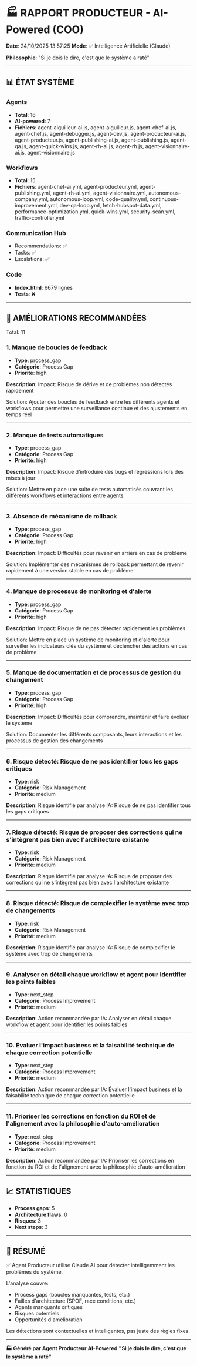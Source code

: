 # 🏭 RAPPORT PRODUCTEUR - AI-Powered (COO)

**Date**: 24/10/2025 13:57:25
**Mode**: ✅ Intelligence Artificielle (Claude)

**Philosophie**: "Si je dois le dire, c'est que le système a raté"

---

## 📊 ÉTAT SYSTÈME

### Agents
- **Total**: 16
- **AI-powered**: 7
- **Fichiers**: agent-aiguilleur-ai.js, agent-aiguilleur.js, agent-chef-ai.js, agent-chef.js, agent-debugger.js, agent-dev.js, agent-producteur-ai.js, agent-producteur.js, agent-publishing-ai.js, agent-publishing.js, agent-qa.js, agent-quick-wins.js, agent-rh-ai.js, agent-rh.js, agent-visionnaire-ai.js, agent-visionnaire.js

### Workflows
- **Total**: 15
- **Fichiers**: agent-chef-ai.yml, agent-producteur.yml, agent-publishing.yml, agent-rh-ai.yml, agent-visionnaire.yml, autonomous-company.yml, autonomous-loop.yml, code-quality.yml, continuous-improvement.yml, dev-qa-loop.yml, fetch-hubspot-data.yml, performance-optimization.yml, quick-wins.yml, security-scan.yml, traffic-controller.yml

### Communication Hub
- Recommendations: ✅
- Tasks: ✅
- Escalations: ✅

### Code
- **Index.html**: 6679 lignes
- **Tests**: ❌

---

## 🔧 AMÉLIORATIONS RECOMMANDÉES

Total: 11


### 1. Manque de boucles de feedback

- **Type**: process_gap
- **Catégorie**: Process Gap
- **Priorité**: high

**Description**:
Impact: Risque de dérive et de problèmes non détectés rapidement

Solution: Ajouter des boucles de feedback entre les différents agents et workflows pour permettre une surveillance continue et des ajustements en temps réel

---

### 2. Manque de tests automatiques

- **Type**: process_gap
- **Catégorie**: Process Gap
- **Priorité**: high

**Description**:
Impact: Risque d'introduire des bugs et régressions lors des mises à jour

Solution: Mettre en place une suite de tests automatisés couvrant les différents workflows et interactions entre agents

---

### 3. Absence de mécanisme de rollback

- **Type**: process_gap
- **Catégorie**: Process Gap
- **Priorité**: high

**Description**:
Impact: Difficultés pour revenir en arrière en cas de problème

Solution: Implémenter des mécanismes de rollback permettant de revenir rapidement à une version stable en cas de problème

---

### 4. Manque de processus de monitoring et d'alerte

- **Type**: process_gap
- **Catégorie**: Process Gap
- **Priorité**: high

**Description**:
Impact: Risque de ne pas détecter rapidement les problèmes

Solution: Mettre en place un système de monitoring et d'alerte pour surveiller les indicateurs clés du système et déclencher des actions en cas de problème

---

### 5. Manque de documentation et de processus de gestion du changement

- **Type**: process_gap
- **Catégorie**: Process Gap
- **Priorité**: high

**Description**:
Impact: Difficultés pour comprendre, maintenir et faire évoluer le système

Solution: Documenter les différents composants, leurs interactions et les processus de gestion des changements

---

### 6. Risque détecté: Risque de ne pas identifier tous les gaps critiques

- **Type**: risk
- **Catégorie**: Risk Management
- **Priorité**: medium

**Description**:
Risque identifié par analyse IA: Risque de ne pas identifier tous les gaps critiques

---

### 7. Risque détecté: Risque de proposer des corrections qui ne s'intègrent pas bien avec l'architecture existante

- **Type**: risk
- **Catégorie**: Risk Management
- **Priorité**: medium

**Description**:
Risque identifié par analyse IA: Risque de proposer des corrections qui ne s'intègrent pas bien avec l'architecture existante

---

### 8. Risque détecté: Risque de complexifier le système avec trop de changements

- **Type**: risk
- **Catégorie**: Risk Management
- **Priorité**: medium

**Description**:
Risque identifié par analyse IA: Risque de complexifier le système avec trop de changements

---

### 9. Analyser en détail chaque workflow et agent pour identifier les points faibles

- **Type**: next_step
- **Catégorie**: Process Improvement
- **Priorité**: medium

**Description**:
Action recommandée par IA: Analyser en détail chaque workflow et agent pour identifier les points faibles

---

### 10. Évaluer l'impact business et la faisabilité technique de chaque correction potentielle

- **Type**: next_step
- **Catégorie**: Process Improvement
- **Priorité**: medium

**Description**:
Action recommandée par IA: Évaluer l'impact business et la faisabilité technique de chaque correction potentielle

---

### 11. Prioriser les corrections en fonction du ROI et de l'alignement avec la philosophie d'auto-amélioration

- **Type**: next_step
- **Catégorie**: Process Improvement
- **Priorité**: medium

**Description**:
Action recommandée par IA: Prioriser les corrections en fonction du ROI et de l'alignement avec la philosophie d'auto-amélioration




---

## 📈 STATISTIQUES

- **Process gaps**: 5
- **Architecture flaws**: 0
- **Risques**: 3
- **Next steps**: 3

---

## 🎯 RÉSUMÉ

✅ Agent Producteur utilise Claude AI pour détecter intelligemment les problèmes du système.

L'analyse couvre:
- Process gaps (boucles manquantes, tests, etc.)
- Failles d'architecture (SPOF, race conditions, etc.)
- Agents manquants critiques
- Risques potentiels
- Opportunités d'amélioration

Les détections sont contextuelles et intelligentes, pas juste des règles fixes.

---

**🏭 Généré par Agent Producteur AI-Powered**
**"Si je dois le dire, c'est que le système a raté"**

